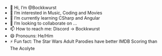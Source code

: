- 👋 Hi, I’m @Bockkwurst
- 👀 I’m interested in Music, Coding and Movies
- 🌱 I’m currently learning CSharp and Angular
- 💞️ I’m looking to collaborate on ...
- 📫 How to reach me: Discord -> Bockkwurst
- 😄 Pronouns: He/Him
- ⚡ Fun fact: The Star Wars Adult Parodies have better IMDB Scoring than The Acolyte

<!---
Bockkwurst/Bockkwurst is a ✨ special ✨ repository because its `README.md` (this file) appears on your GitHub profile.
You can click the Preview link to take a look at your changes.
--->
